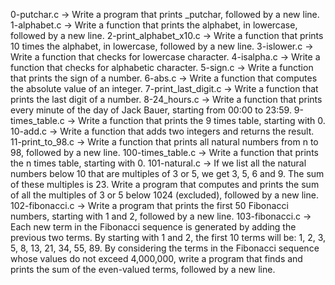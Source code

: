 0-putchar.c -> Write a program that prints _putchar, followed by a new line.
1-alphabet.c -> Write a function that prints the alphabet, in lowercase, followed by a new line.
2-print_alphabet_x10.c -> Write a function that prints 10 times the alphabet, in lowercase, followed by a new line.
3-islower.c -> Write a function that checks for lowercase character.
4-isalpha.c -> Write a function that checks for alphabetic character.
5-sign.c -> Write a function that prints the sign of a number.
6-abs.c -> Write a function that computes the absolute value of an integer.
7-print_last_digit.c -> Write a function that prints the last digit of a number.
8-24_hours.c -> Write a function that prints every minute of the day of Jack Bauer, starting from 00:00 to 23:59.
9-times_table.c -> Write a function that prints the 9 times table, starting with 0.
10-add.c -> Write a function that adds two integers and returns the result.
11-print_to_98.c -> Write a function that prints all natural numbers from n to 98, followed by a new line.
100-times_table.c -> Write a function that prints the n times table, starting with 0.
101-natural.c -> If we list all the natural numbers below 10 that are multiples of 3 or 5, we get 3, 5, 6 and 9. The sum of these multiples is 23. Write a program that computes and prints the sum of all the multiples of 3 or 5 below 1024 (excluded), followed by a new line.
102-fibonacci.c -> Write a program that prints the first 50 Fibonacci numbers, starting with 1 and 2, followed by a new line.
103-fibonacci.c -> Each new term in the Fibonacci sequence is generated by adding the previous two terms. By starting with 1 and 2, the first 10 terms will be: 1, 2, 3, 5, 8, 13, 21, 34, 55, 89. By considering the terms in the Fibonacci sequence whose values do not exceed 4,000,000, write a program that finds and prints the sum of the even-valued terms, followed by a new line.

